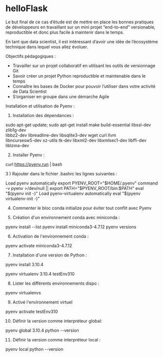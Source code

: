 # helloFlask

Le but final de ce cas d’étude est de mettre en place les bonnes pratiques de développeurs en
travaillant sur un mini projet “end-to-end” versionable, reproductible et donc plus facile à
maintenir dans le temps.

En tant que data scientist, il est intéressant d’avoir une idée de l’écosystème technique dans lequel
vous allez évoluer. 

Objectifs pédagogiques : 

- Travailler sur un projet collaboratif en utilisant les outils de versionnage Git
- Savoir créer un projet Python reproductible et maintenable dans le temps
- Connaître les bases de Docker pour pouvoir l’utiliser dans votre activité de Data Scientist
- S’organiser en groupe dans une démarche Agile

Installation et utilisation de Pyenv :

1) Installation des dépendances : 

sudo apt-get update; sudo apt-get install make build-essential libssl-dev zlib1g-dev \
libbz2-dev libreadline-dev libsqlite3-dev wget curl llvm \
libncursesw5-dev xz-utils tk-dev libxml2-dev libxmlsec1-dev libffi-dev liblzma-dev

2) Installer Pyenv : 

curl https://pyenv.run | bash

3 ) Rajouter dans le fichier .bashrc les lignes suivantes : 

Load pyenv automatically
export PYENV_ROOT="$HOME/.pyenv"
command -v pyenv >/dev/null || export
PATH="$PYENV_ROOT/bin:$PATH"
eval "$(pyenv init -)"
Load pyenv-virtualenv automatically
eval "$(pyenv virtualenv-init -)"

4) Commenter le bloc conda initialize pour éviter tout conflit avec Pyenv

5) Création d'un environnement conda avec miniconda :

pyenv install --list
pyenv install miniconda3-4.7.12
pyenv versions

6) Activation de l'environnement conda :

pyenv activate miniconda3-4.7.12

7) Installation d'une version de Python :

pyenv install 3.10.4

pyenv virtualenv 3.10.4 testEnv310

8) Lister les différents environnements dispo : 

pyenv virtualenvs

9) Activé l'environnement virtuel

pyenv activate testEnv310

10) Définir la version comme interpréteur global:

pyenv global 3.10.4
python --version

11) Définir la version comme interpréteur local :

pyenv local
python --version
